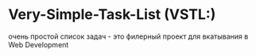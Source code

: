# Very-Simple-Task-List (VSTL:)
очень простой список задач - это филерный проект для вкатывания в Web Development
